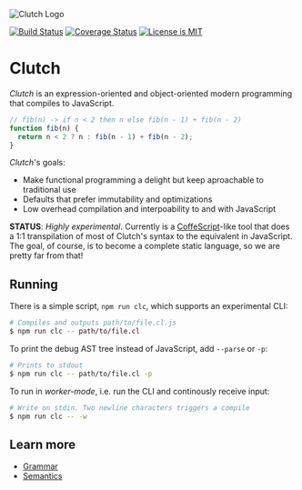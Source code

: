 ![Clutch Logo](https://user-images.githubusercontent.com/168174/45592313-6d608680-b91e-11e8-8edd-f12ee6e74824.png)

[![Build Status](https://travis-ci.org/clutchlang/clutchlang.svg?branch=master)][1]
[![Coverage Status](https://coveralls.io/repos/github/clutchlang/clutchlang/badge.svg?branch=master)][2]
[![License is MIT](https://img.shields.io/github/license/mashape/apistatus.svg)][3]

[1]: https://travis-ci.org/clutchlang/clutchlang
[2]: https://coveralls.io/github/clutchlang/clutchlang?branch=master
[3]: https://choosealicense.com/licenses/mit/

# Clutch

_Clutch_ is an expression-oriented and object-oriented modern programming that compiles to JavaScript.

```js
// fib(n) -> if n < 2 then n else fib(n - 1) + fib(n - 2)
function fib(n) {
  return n < 2 ? n : fib(n - 1) + fib(n - 2);
}
```

_Clutch_'s goals:

* Make functional programming a delight but keep aproachable to traditional use
* Defaults that prefer immutability and optimizations
* Low overhead compilation and interpoability to and with JavaScript

**STATUS**: _Highly experimental_. Currently is a [CoffeScript][1]-like tool
that does a 1:1 transpilation of most of Clutch's syntax to the equivalent in
JavaScript. The goal, of course, is to become a complete static language, so we
are pretty far from that!

[1]: https://coffeescript.org/

## Running

There is a simple script, `npm run clc`, which supports an experimental CLI:

```bash
# Compiles and outputs path/to/file.cl.js
$ npm run clc -- path/to/file.cl
```

To print the debug AST tree instead of JavaScript, add `--parse` or `-p`:

```bash
# Prints to stdout
$ npm run clc -- path/to/file.cl -p
```

To run in _worker-mode_, i.e. run the CLI and continously receive input:

```bash
# Write on stdin. Two newline characters triggers a compile
$ npm run clc -- -w
```

## Learn more

* [Grammar](docs/grammar.md)
* [Semantics](docs/semantics.md)

